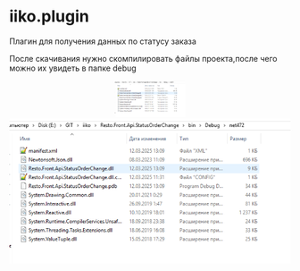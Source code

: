 # iiko.plugin


Плагин для получения данных по статусу заказа

После скачивания нужно скомпилировать файлы проекта,после чего можно их увидеть в папке debug

<div>
  <div align="middle" float="left">
    <img width="25%" src="./img/dev_plugin.png" alt="git-legend">
  </div>
  <img src="./img/dev_plugin.png" alt="git-structure">
</div>